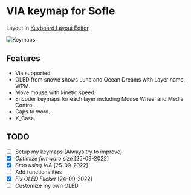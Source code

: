 # VIA keymap for Sofle

Layout in [Keyboard Layout Editor](http://www.keyboard-layout-editor.com/#/gists/854d170af81cc474d8e435be9da8cc46).

![Keymaps](soflekeyboard.jpg)

## Features

- Via supported
- OLED from snowe shows Luna and Ocean Dreams with Layer name, WPM.
- Move mouse with kinetic speed.
- Encoder keymaps for each layer including Mouse Wheel and Media Control.
- Caps to word.
- X_Case.

## TODO

- [ ] Setup my keymaps (Always try to improve)
- [X] *Optimize firmware size* [25-09-2022]
- [X] *Stop using VIA* [25-09-2022]
- [ ] Add functionalities
- [X] *Fix OLED Flicker* [24-09-2022]
- [ ] Customize my own OLED
